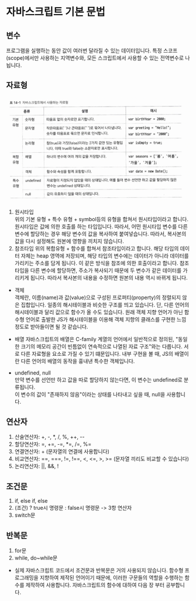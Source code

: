 # 자바스크립트 기본 문법

## 변수 
프로그램을 실행하는 동안 값이 여러번 달라질 수 있는 데이터입니다. 특정 스코프(scope)에서만 사용하는 지역변수와, 모든 스크립트에서 사용할 수 있는 전역변수로 나뉩니다.

## 자료형 
![img86](./img/86.png)
1. 원시타입  
위의 기본 유형 + 특수 유형 + symbol등의 유형을 합쳐서 원시타입이라고 합니다. 원시타입은 값에 의한 호출를 하는 타입입니다. 따라서, 어떤 원시타입 변수를 다른 변수에 할당하는 경우 해당 변수의 값을 복사하여 붙여넣습니다. 따라서, 복사본의 값을 다시 설정해도 원본에 영향을 끼치지 않습니다.
2. 참조타입
위의 복합유형 + 함수를 합쳐서 참조타입이라고 합니다. 해당 타입의 데이터 자체는 heap 영역에 저장되며, 해당 타입의 변수에는 데이터가 아니라 데이터를 가리키는 주소를 담게 됩니다. 이 같은 방식을 참조에 의한 호출이라고 합니다. 참조타입을 다른 변수에 할당하면, 주소가 복사되기 때문에 두 변수가 같은 데이터를 가리키게 됩니다. 따라서 복사본의 내용을 수정하면 원본의 내용 역시 바뀌게 됩니다.  

* 객체  
객체란, 이름(name)과 값(value)으로 구성된 프로퍼티(property)의 정렬되지 않은 집합입니다. 일종의 해시테이블과 비슷한 구조를 띄고 있습니다. 단, 다른 언어의 해시테이블과 달리 값으로 함수가 올 수도 있습니다. 원래 객체 지향 언어가 아닌 함수형 언어로 출발한 JS가 해시테이블을 이용해 객체 지향의 클래스를 구현한 느낌 정도로 받아들이면 될 것 같습니다.
* 배열
자바스크립트의 배열은 C-family 계열의 언어에서 일반적으로 정의된, "동일한 크기의 메모리 공간이 빈틈없이 연속적으로 나열된 자료 구조"와는 다릅니다. 서로 다른 자료형을 요소로 가질 수 있기 떄문입니다. 내부 구현을 볼 때, JS의 배열이란 다른 언어의 배열의 동작을 흉내낸 특수한 객체입니다.  

* undefined, null  
만약 변수를 선언만 하고 값을 따로 할당하지 않는다면, 이 변수는 undefined로 분류됩니다.  
이 변수의 값이 "존재하지 않음"이라는 상태를 나타내고 싶을 때, null을 사용합니다. 

## 연산자
1. 산술연산자: +, -, *, /, %, ++, --  
2. 할당연산자: =, +=, -=, *=, /=, %=  
3. 연결연산자: + (문자열의 연결에 사용합니다)  
4. 비교연산자: ==, ===, !=, !==, <, <=, >, >= (문자열 끼리도 비교할 수 있습니다)  
5. 논리연산자: ||, &&, !

## 조건문
1. if, else if, else  
2. (조건) ? true시 명령문 : false시 명령문 -> 3항 연산자
3. switch문

## 반복문
1. for문  
2. while, do~while문

* 실제 자바스크립트 코드에서 조건문과 반복문은 거의 사용되지 않습니다. 함수형 프로그래밍을 지향하여 제작된 언어이기 때문에, 이러한 구문들의 역할을 수행하는 함수를 제작하여 사용합니다. 자바스크립트의 함수에 대하여 다음 장 부터 공부합니다.
